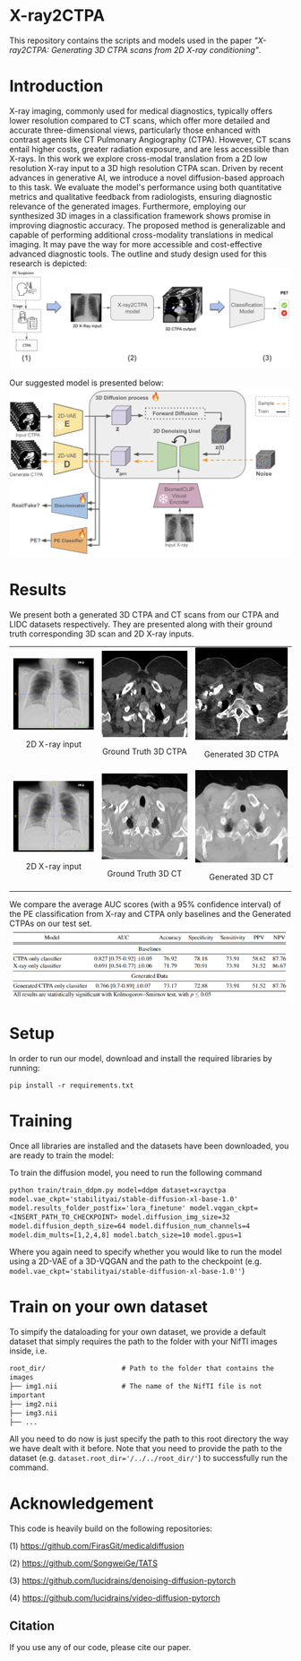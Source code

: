 # X-ray2CTPA

This repository contains the scripts and models used in the paper *"X-ray2CTPA: Generating 3D CTPA scans from 2D X-ray conditioning"*.

# Introduction

X-ray imaging, commonly used for medical diagnostics, typically offers lower resolution compared to CT scans, which offer more detailed and accurate three-dimensional views, particularly those enhanced with contrast agents like CT Pulmonary Angiography (CTPA). However, CT scans entail higher costs, greater radiation exposure, and are less accessible than X-rays. 
In this work we explore cross-modal translation from a 2D low resolution X-ray input to a 3D high resolution CTPA scan. Driven by recent advances in generative AI, we introduce a novel diffusion-based approach to this task. We evaluate the model's performance using both quantitative metrics and qualitative feedback from radiologists, ensuring diagnostic relevance of the generated images. 
Furthermore, employing our synthesized 3D images in a classification framework shows promise in improving diagnostic accuracy. The proposed method is generalizable and capable of performing additional cross-modality translations in medical imaging. It may pave the way for more accessible and cost-effective advanced diagnostic tools.
The outline and study design used for this research is depicted: 
 ![](assets/outline.png)

Our suggested model is presented below:
![](assets/model.png)


# Results

We present both a generated 3D CTPA and CT scans from our CTPA and LIDC datasets respectively. They are presented along with their ground truth corresponding 3D scan and 2D X-ray inputs.

<table>
  <tr>
     <td>
      <img src="assets/xray_ctpa.png" alt="X-ray" width="300"/>
      <br>
      <p align="center">2D X-ray input</p>
    </td>
    <td>
      <img src="assets/4015009934504_0.gif" alt="Ground Truth" width="300"/>
      <br>
      <p align="center">Ground Truth 3D CTPA</p>
    </td>
    <td>
      <img src="assets/4015009934504.gif" alt="Second GIF" width="300"/>
      <br>
      <p align="center">Generated 3D CTPA</p>
    </td>
  </tr>
  <tr>
     <td>
      <img src="assets/xray_lidc.png" alt="X-ray lidc" width="300"/>
      <br>
      <p align="center">2D X-ray input</p>
    </td>
    <td>
      <img src="assets/LIDC-IDRI-0046_0.gif" alt="Ground Truth LIDC" width="300"/>
      <br>
      <p align="center">Ground Truth 3D CT</p>
    </td>
    <td>
      <img src="assets/LIDC-IDRI-0046.gif" alt="Second GIF LIDC" width="300"/>
      <br>
      <p align="center">Generated 3D CT</p>
    </td>
  </tr>
</table>

We compare the average AUC scores (with a 95% confidence interval) of the PE classification from X-ray and CTPA only baselines and the Generated CTPAs on our test set. ![](assets/results_table.png)

# Setup
In order to run our model, download and install the required libraries by running: 
```
pip install -r requirements.txt
```

# Training
Once all libraries are installed and the datasets have been downloaded, you are ready to train the model:

To train the diffusion model, you need to run the following command
```
python train/train_ddpm.py model=ddpm dataset=xrayctpa model.vae_ckpt='stabilityai/stable-diffusion-xl-base-1.0' model.results_folder_postfix='lora_finetune' model.vqgan_ckpt=<INSERT_PATH_TO_CHECKPOINT> model.diffusion_img_size=32 model.diffusion_depth_size=64 model.diffusion_num_channels=4 model.dim_mults=[1,2,4,8] model.batch_size=10 model.gpus=1
```
Where you again need to specify whether you would like to run the model using a 2D-VAE of a 3D-VQGAN and the path to the checkpoint (e.g. ```model.vae_ckpt='stabilityai/stable-diffusion-xl-base-1.0''```)

# Train on your own dataset
To simpify the dataloading for your own dataset, we provide a default dataset that simply requires the path to the folder with your NifTI images inside, i.e.

    root_dir/					# Path to the folder that contains the images
    ├── img1.nii                # The name of the NifTI file is not important
    ├── img2.nii                    
    ├── img3.nii                     
    ├── ...                    

All you need to do now is just specify the path to this root directory the way we have dealt with it before. Note that you need to provide the path to the dataset (e.g. ```dataset.root_dir='/../../root_dir/'```) to successfully run the command.

# Acknowledgement
This code is heavily build on the following repositories:

(1) https://github.com/FirasGit/medicaldiffusion

(2) https://github.com/SongweiGe/TATS

(3) https://github.com/lucidrains/denoising-diffusion-pytorch

(4) https://github.com/lucidrains/video-diffusion-pytorch

## Citation
If you use any of our code, please cite our paper.

